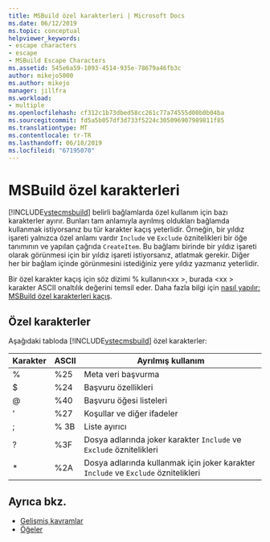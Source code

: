 ```yaml
---
title: MSBuild özel karakterleri | Microsoft Docs
ms.date: 06/12/2019
ms.topic: conceptual
helpviewer_keywords:
- escape characters
- escape
- MSBuild Escape Characters
ms.assetid: 545e6a59-1093-4514-935e-78679a46fb3c
author: mikejo5000
ms.author: mikejo
manager: jillfra
ms.workload:
- multiple
ms.openlocfilehash: cf312c1b73dbed58cc261c77a74555d00b0b04ba
ms.sourcegitcommit: fd5a5b057df3d733f5224c305096907989811f85
ms.translationtype: MT
ms.contentlocale: tr-TR
ms.lasthandoff: 06/18/2019
ms.locfileid: "67195070"
---
```

# <a name="msbuild-special-characters"></a>MSBuild özel karakterleri
[!INCLUDE[vstecmsbuild](../extensibility/internals/includes/vstecmsbuild_md.md)] belirli bağlamlarda özel kullanım için bazı karakterler ayırır. Bunları tam anlamıyla ayrılmış oldukları bağlamda kullanmak istiyorsanız bu tür karakter kaçış yeterlidir. Örneğin, bir yıldız işareti yalnızca özel anlamı vardır `Include` ve `Exclude` öznitelikleri bir öğe tanımının ve yapılan çağrıda `CreateItem`. Bu bağlamı birinde bir yıldız işareti olarak görünmesi için bir yıldız işareti istiyorsanız, atlatmak gerekir. Diğer her bir bağlam içinde görünmesini istediğiniz yere yıldız yazmanız yeterlidir.

 Bir özel karakter kaçış için söz dizimi % kullanın\<xx >, burada \<xx > karakter ASCII onaltılık değerini temsil eder. Daha fazla bilgi için [nasıl yapılır: MSBuild özel karakterleri kaçış](../msbuild/how-to-escape-special-characters-in-msbuild.md).

## <a name="special-characters"></a>Özel karakterler
 Aşağıdaki tabloda [!INCLUDE[vstecmsbuild](../extensibility/internals/includes/vstecmsbuild_md.md)] özel karakterler:

|**Karakter**|**ASCII**|**Ayrılmış kullanım**|
|-------------------|---------------|------------------------|
|%|%25|Meta veri başvurma|
|$|%24|Başvuru özellikleri|
|@|%40|Başvuru öğesi listeleri|
|'|%27|Koşullar ve diğer ifadeler|
|;|% 3B|Liste ayırıcı|
|?|%3F|Dosya adlarında joker karakter `Include` ve `Exclude` öznitelikleri|
|*|%2A|Dosya adlarında kullanmak için joker karakter `Include` ve `Exclude` öznitelikleri|

## <a name="see-also"></a>Ayrıca bkz.
- [Gelişmiş kavramlar](../msbuild/msbuild-advanced-concepts.md)
- [Öğeler](../msbuild/msbuild-items.md)